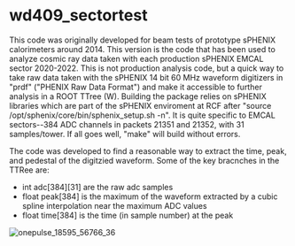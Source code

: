 # wd409_sectortest

This code was originally developed for beam tests of prototype sPHENIX calorimeters around 2014.   This version is the code that has been used to analyze
cosmic ray data taken with each production sPHENIX EMCAL sector 2020-2022.  This is not production analysis code, but a quick way to take raw data taken with
the sPHENIX 14 bit 60 MHz waveform digitizers in "prdf" ("PHENIX Raw Data Format") and make it accessible to further analysis in a ROOT TTree (W).  Building the
package relies on sPHENIX libraries which are part of the sPHENIX enviroment at RCF after "source /opt/sphenix/core/bin/sphenix_setup.sh -n".  It is quite specific
to EMCAL sectors--384 ADC channels in packets 21351 and 21352, with 31 samples/tower.  If all goes well, "make" will build without errors.

The code was developed to find a reasonable way to extract the time, peak, and pedestal of the digitzied waveform.  Some of the key bracnches in the TTRee are:

* int adc[384][31] are the raw adc samples
* float peak[384] is the maximum of the waveform extracted by a cubic spline interpolation near the maximum ADC values
* float time[384] is the time (in sample number) at the peak

![onepulse_18595_56766_36](https://user-images.githubusercontent.com/1236965/150211124-0499dc97-85b1-44c6-ba26-600fbfa783be.png)
